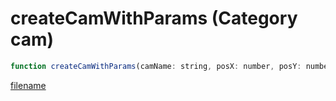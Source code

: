 # createCamWithParams (Category cam)

```js
function createCamWithParams(camName: string, posX: number, posY: number, posZ: number, rotX: number, rotY: number, rotZ: number, fov: number, p8: boolean, p9: int): number
```

[filename](createCamWithParams_m.md ':include')